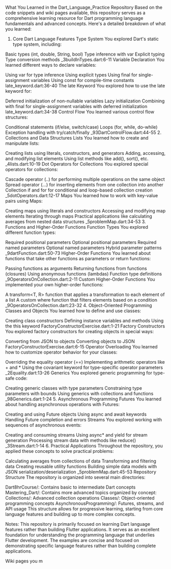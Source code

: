 What You Learned in the Dart_Language_Practice Repository
Based on the code snippets and wiki pages available, this repository serves as a comprehensive learning resource for Dart programming language fundamentals and advanced concepts. Here's a detailed breakdown of what you learned:

1. Core Dart Language Features
Type System
You explored Dart's static type system, including:

Basic types (int, double, String, bool)
Type inference with var
Explicit typing
Type conversion methods _3buildInTypes.dart:6-11
Variable Declaration
You learned different ways to declare variables:

Using var for type inference
Using explicit types
Using final for single-assignment variables
Using const for compile-time constants late_keyword.dart:36-40
The
late
Keyword
You explored how to use the late keyword for:

Deferred initialization of non-nullable variables
Lazy initialization
Combining with final for single-assignment variables with deferred initialization late_keyword.dart:34-38
Control Flow
You learned various control flow structures:

Conditional statements (if/else, switch/case)
Loops (for, while, do-while)
Exception handling with try/catch/finally _93DartControlFlow.dart:44-55
2. Collections and Data Structures
Lists
You learned how to create and manipulate lists:

Creating lists using literals, constructors, and generators
Adding, accessing, and modifying list elements
Using list methods like add(), sort(), etc. _4lists.dart:10-19
Dot Operators for Collections
You explored special operators for collections:

Cascade operator (..) for performing multiple operations on the same object
Spread operator (...) for inserting elements from one collection into another
Collection if and for for conditional and loop-based collection creation _5dotOperators.dart:12-17
Maps
You learned how to work with key-value pairs using Maps:

Creating maps using literals and constructors
Accessing and modifying map elements
Iterating through maps
Practical applications like calculating averages from nested data structures _5problemMap.dart:34-53
3. Functions and Higher-Order Functions
Function Types
You explored different function types:

Required positional parameters
Optional positional parameters
Required named parameters
Optional named parameters
Hybrid parameter patterns _9dartFunction.dart:50-73
Higher-Order Functions
You learned about functions that take other functions as parameters or return functions:

Passing functions as arguments
Returning functions from functions (closures)
Using anonymous functions (lambdas)
Function type definitions _9OperatorsOnCollection.dart:2-11
Custom Higher-Order Functions
You implemented your own higher-order functions:

A transform<T, R> function that applies a transformation to each element of a list
A custom where<T> function that filters elements based on a condition _9OperatorsOnCollection.dart:23-32
4. Object-Oriented Programming
Classes and Objects
You learned how to define and use classes:

Creating class constructors
Defining instance variables and methods
Using the this keyword FactoryConstructorExercise.dart:1-21
Factory Constructors
You explored factory constructors for creating objects in special ways:

Converting from JSON to objects
Converting objects to JSON FactoryConstructorExercise.dart:6-15
Operator Overloading
You learned how to customize operator behavior for your classes:

Overriding the equality operator (==)
Implementing arithmetic operators like + and *
Using the covariant keyword for type-specific operator parameters _2Equality.dart:13-26
Generics
You explored generic programming for type-safe code:

Creating generic classes with type parameters
Constraining type parameters with bounds
Using generics with collections and functions _98Generics.dart:1-24
5. Asynchronous Programming
Futures
You learned about handling asynchronous operations with Futures:

Creating and using Future objects
Using async and await keywords
Handling Future completion and errors
Streams
You explored working with sequences of asynchronous events:

Creating and consuming streams
Using async* and yield for stream generation
Processing stream data with methods like reduce() _3Stream.dart:1-14
6. Practical Applications
Throughout the repository, you applied these concepts to solve practical problems:

Calculating averages from collections of data
Transforming and filtering data
Creating reusable utility functions
Building simple data models with JSON serialization/deserialization _5problemMap.dart:45-53
Repository Structure
The repository is organized into several main directories:

Dart8hrCourse/: Contains basic to intermediate Dart concepts
Mastering_Dart/: Contains more advanced topics organized by concept:
Collections/: Advanced collection operations
Classes/: Object-oriented programming concepts
AsynchronousProgramming/: Futures, streams, and API usage
This structure allows for progressive learning, starting from core language features and building up to more complex concepts.

Notes:
This repository is primarily focused on learning Dart language features rather than building Flutter applications. It serves as an excellent foundation for understanding the programming language that underlies Flutter development. The examples are concise and focused on demonstrating specific language features rather than building complete applications.

Wiki pages you m